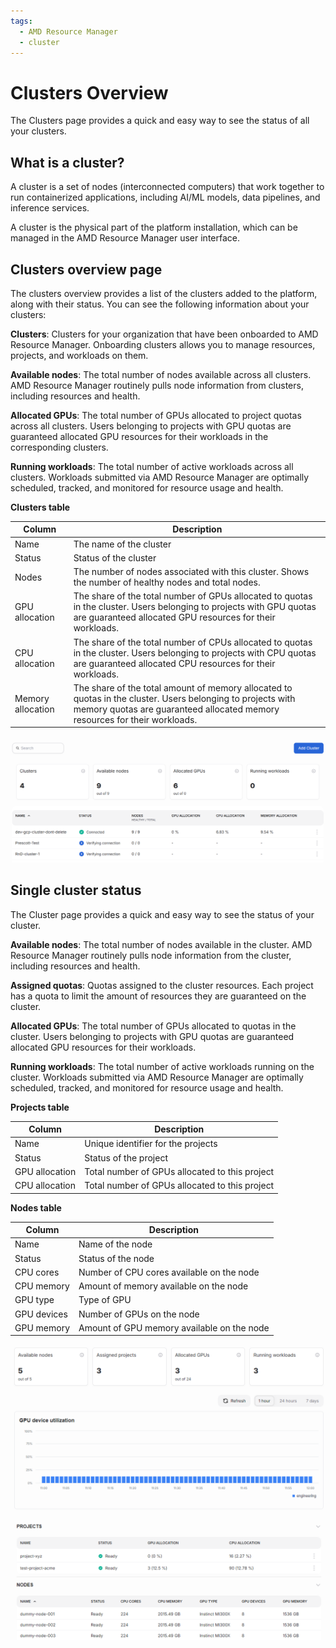 ```yaml
---
tags:
  - AMD Resource Manager
  - cluster
---
```


# Clusters Overview

The Clusters page provides a quick and easy way to see the status of all your clusters.

## What is a cluster?

A cluster is a set of nodes (interconnected computers) that work together to run containerized applications, including AI/ML models, data pipelines, and inference services.

A cluster is the physical part of the platform installation, which can be managed in the AMD Resource Manager user interface.

## Clusters overview page

The clusters overview provides a list of the clusters added to the platform, along with their status. You can see the following information about your clusters:

**Clusters**: Clusters for your organization that have been onboarded to AMD Resource Manager. Onboarding clusters allows you to manage resources, projects, and workloads on them.

**Available nodes**: The total number of nodes available across all clusters. AMD Resource Manager routinely pulls node information from clusters, including resources and health.

**Allocated GPUs**: The total number of GPUs allocated to project quotas across all clusters. Users belonging to projects with GPU quotas are guaranteed allocated GPU resources for their workloads in the corresponding clusters.

**Running workloads**: The total number of active workloads across all clusters. Workloads submitted via AMD Resource Manager are optimally scheduled, tracked, and monitored for resource usage and health.

**Clusters table**

| Column            | Description                                                                                                                                                                               |
| ----------------- | ----------------------------------------------------------------------------------------------------------------------------------------------------------------------------------------- |
| Name              | The name of the cluster                                                                                                                                                                   |
| Status            | Status of the cluster                                                                                                                                                                     |
| Nodes             | The number of nodes associated with this cluster. Shows the number of healthy nodes and total nodes.                                                                                      |
| GPU allocation    | The share of the total number of GPUs allocated to quotas in the cluster. Users belonging to projects with GPU quotas are guaranteed allocated GPU resources for their workloads.         |
| CPU allocation    | The share of the total number of CPUs allocated to quotas in the cluster. Users belonging to projects with CPU quotas are guaranteed allocated CPU resources for their workloads.         |
| Memory allocation | The share of the total amount of memory allocated to quotas in the cluster. Users belonging to projects with memory quotas are guaranteed allocated memory resources for their workloads. |

![A diagram of the clusters page.](../../img/clusters/view-clusters.png)

## Single cluster status

The Cluster page provides a quick and easy way to see the status of your cluster.

**Available nodes**: The total number of nodes available in the cluster. AMD Resource Manager routinely pulls node information from the cluster, including resources and health.

**Assigned quotas**: Quotas assigned to the cluster resources. Each project has a quota to limit the amount of resources they are guaranteed on the cluster.

**Allocated GPUs**: The total number of GPUs allocated to quotas in the cluster. Users belonging to projects with GPU quotas are guaranteed allocated GPU resources for their workloads.

**Running workloads**: The total number of active workloads running on the cluster. Workloads submitted via AMD Resource Manager are optimally scheduled, tracked, and monitored for resource usage and health.

**Projects table**

| Column         | Description                                    |
| -------------- | ---------------------------------------------- |
| Name           | Unique identifier for the projects             |
| Status         | Status of the project                          |
| GPU allocation | Total number of GPUs allocated to this project |
| CPU allocation | Total number of GPUs allocated to this project |

**Nodes table**

| Column      | Description                                   |
| ----------- | --------------------------------------------- |
| Name        | Name of the node                              |
| Status      | Status of the node                            |
| CPU cores   | Number of CPU cores available on the node     |
| CPU memory  | Amount of memory available on the node        |
| GPU type    | Type of GPU                                   |
| GPU devices | Number of GPUs on the node                    |
| GPU memory  | Amount of GPU memory available on the node    |

![A diagram of the single cluster page.](../../img/clusters/view-single-cluster.png)
